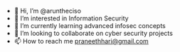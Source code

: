 - 👋 Hi, I’m @aruntheciso
- 👀 I’m interested in Information Security
- 🌱 I’m currently learning advanced infosec concepts
- 💞️ I’m looking to collaborate on cyber security projects
- 📫 How to reach me praneethhari@gmail.com

<!---
aruntheciso/aruntheciso is a ✨ special ✨ repository because its `README.md` (this file) appears on your GitHub profile.
You can click the Preview link to take a look at your changes.
--->
